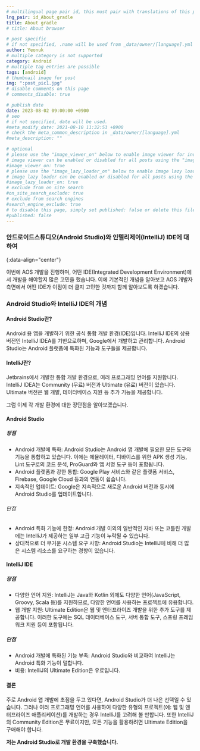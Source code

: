 ```yaml
---
# multilingual page pair id, this must pair with translations of this page. (This name must be unique)
lng_pair: id_About_gradle
title: About gradle
# title: About browser

# post specific
# if not specified, .name will be used from _data/owner/[language].yml
author: Yeonuk
# multiple category is not supported
category: Android
# multiple tag entries are possible
tags: [android]
# thumbnail image for post
img: ":post_pic1.jpg"
# disable comments on this page
# comments_disable: true

# publish date
date: 2023-08-02 09:00:00 +0900
# seo
# if not specified, date will be used.
#meta_modify_date: 2021-08-10 11:32:53 +0900
# check the meta_common_description in _data/owner/[language].yml
#meta_description: ""

# optional
# please use the "image_viewer_on" below to enable image viewer for individual pages or posts (_posts/ or [language]/_posts folders).
# image viewer can be enabled or disabled for all posts using the "image_viewer_posts: true" setting in _data/conf/main.yml.
#image_viewer_on: true
# please use the "image_lazy_loader_on" below to enable image lazy loader for individual pages or posts (_posts/ or [language]/_posts folders).
# image lazy loader can be enabled or disabled for all posts using the "image_lazy_loader_posts: true" setting in _data/conf/main.yml.
#image_lazy_loader_on: true
# exclude from on site search
#on_site_search_exclude: true
# exclude from search engines
#search_engine_exclude: true
# to disable this page, simply set published: false or delete this file
#published: false
---
```


<!-- outline-start -->

### 안드로이드스튜디오(Android Studio)와 인텔리제이(IntelliJ) IDE에 대하여

{:data-align="center"}

<!-- outline-end -->

이번에 AOS 개발을 진행하며, 어떤 IDE(Integrated Development Environment)에서 개발을 해야할지 많은 고민을 했습니다.
이에 기본적인 개념을 알아보고 AOS 개발자 측면에서 어떤 IDE가 이점이 더 클지 고민한 것까지 함께 알아보도록 하겠습니다.

### Android Studio와 IntelliJ IDE의 개념

#### Android Studio란?

Android 용 앱을 개발하기 위한 공식 통합 개발 환경(IDE)입니다.
IntelliJ IDE의 상용 버전인 IntelliJ IDEA를 기반으로하며, Google에서 개발하고 관리합니다.
Android Studio는 Android 플랫폼에 특화된 기능과 도구들을 제공합니다.

#### IntelliJ란?

Jetbrains에서 개발한 통합 개발 환경으로, 여러 프로그래밍 언어를 지원합니다.
IntelliJ IDEA는 Community (무료) 버전과 Ultimate (유료) 버전이 있습니다.
Ultimate 버전은 웹 개발, 데이터베이스 지원 등 추가 기능을 제공합니다.

그럼 이제 각 개발 환경에 대한 장단점을 알아보겠습니다.

#### Android Studio

##### 장점

- Android 개발에 특화: Android Studio는 Android 앱 개발에 필요한 모든 도구와 기능을 통합하고 있습니다. 이에는 에뮬레이터, 디바이스를 위한 APK 생성 기능, Lint 도구로의 코드 분석, ProGuard와 앱 서명 도구 등이 포함됩니다.
- Android 플랫폼과 강한 통합: Google Play 서비스와 같은 플랫폼 서비스, Firebase, Google Cloud 등과의 연동이 쉽습니다.
- 지속적인 업데이트: Google은 지속적으로 새로운 Android 버전과 동시에 Android Studio를 업데이트합니다.

###### 단점

- Android 특화 기능에 한정: Android 개발 이외의 일반적인 자바 또는 코틀린 개발에는 IntelliJ가 제공하는 일부 고급 기능이 누락될 수 있습니다.
- 상대적으로 더 무거운 시스템 요구 사항: Android Studio는 IntelliJ에 비해 더 많은 시스템 리소스를 요구하는 경향이 있습니다.

#### IntelliJ IDE

##### 장점

- 다양한 언어 지원: IntelliJ는 Java와 Kotlin 외에도 다양한 언어(JavaScript, Groovy, Scala 등)를 지원하므로, 다양한 언어를 사용하는 프로젝트에 유용합니다.
- 웹 개발 지원: Ultimate Edition은 웹 및 엔터프라이즈 개발을 위한 추가 도구를 제공합니다. 이러한 도구에는 SQL 데이터베이스 도구, 서버 통합 도구, 스프링 프레임워크 지원 등이 포함됩니다.

##### 단점

- Android 개발에 특화된 기능 부족: Android Studio와 비교하여 IntelliJ는 Android 특화 기능이 덜합니다.
- 비용: IntelliJ의 Ultimate Edition은 유료입니다.

#### 결론

주로 Android 앱 개발에 초점을 두고 있다면, Android Studio가 더 나은 선택일 수 있습니다.
그러나 여러 프로그래밍 언어를 사용하여 다양한 유형의 프로젝트(예: 웹 및 엔터프라이즈 애플리케이션)를 개발하는 경우 IntelliJ를 고려해 볼 만합니다.
또한 IntelliJ의 Community Edition은 무료이지만, 모든 기능을 활용하려면 Ultimate Edition을 구매해야 합니다.

**저는 Android Studio로 개발 환경을 구축했습니다.**
